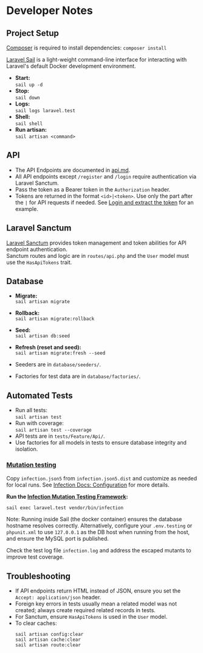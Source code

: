 # Developer Notes

## Project Setup

[Composer](https://getcomposer.org/) is required to install dependencies:
  `composer install`

[Laravel Sail](https://laravel.com/docs/master/sail) is a light-weight command-line interface for interacting with Laravel's default Docker development environment.

- **Start:**  
  `sail up -d`
- **Stop:**  
  `sail down`
- **Logs:**  
  `sail logs laravel.test`
- **Shell:**  
  `sail shell`
- **Run artisan:**  
  `sail artisan <command>`

## API

- The API Endpoints are documented in [api.md](./api.md).
- All API endpoints except `/register` and `/login` require authentication via Laravel Sanctum.
- Pass the token as a Bearer token in the `Authorization` header.
- Tokens are returned in the format `<id>|<token>`. Use only the part after the `|` for API requests if needed. See [Login and extract the token](./api.md#login-jq) for an example.

## Laravel Sanctum

[Laravel Sanctum](https://laravel.com/docs/master/sanctum) provides token management and token abilities for API endpoint authentication.  
Sanctum routes and logic are in `routes/api.php` and the `User` model must use the `HasApiTokens` trait.

## Database

- **Migrate:**  
  `sail artisan migrate`
- **Rollback:**  
  `sail artisan migrate:rollback`
- **Seed:**  
  `sail artisan db:seed`
- **Refresh (reset and seed):**  
  `sail artisan migrate:fresh --seed`

- Seeders are in `database/seeders/`.
- Factories for test data are in `database/factories/`.

## Automated Tests

- Run all tests:  
  `sail artisan test`
- Run with coverage:  
  `sail artisan test --coverage`
- API tests are in `tests/Feature/Api/`.
- Use factories for all models in tests to ensure database integrity and isolation.

### [Mutation testing](https://en.wikipedia.org/wiki/Mutation_testing) 

Copy `infection.json5` from `infection.json5.dist` and customize as needed for local runs. See [Infection Docs: Configuration](https://infection.github.io/guide/usage.html#configuration) for more details.

**Run the [Infection Mutation Testing Framework](https://infection.github.io/):**
   ```sh
   sail exec laravel.test vendor/bin/infection
   ```
Note: Running inside Sail (the docker container) ensures the database hostname resolves correctly. Alternatively, configure your `.env.testing` or `phpunit.xml` to use `127.0.0.1` as the DB host when running from the host, and ensure the MySQL port is published.

Check the test log file `infection.log` and address the escaped mutants to improve test coverage.


## Troubleshooting

- If API endpoints return HTML instead of JSON, ensure you set the `Accept: application/json` header.
- Foreign key errors in tests usually mean a related model was not created; always create required related records in tests.
- For Sanctum, ensure `HasApiTokens` is used in the `User` model.
- To clear caches:  
  ```
  sail artisan config:clear
  sail artisan cache:clear
  sail artisan route:clear
  ```
